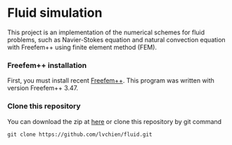 # Fluid simulation
This project is an implementation of the numerical schemes for fluid problems, such as Navier-Stokes equation and natural convection equation with Freefem++ using finite element method (FEM).

### Freefem++ installation
First, you must install recent [Freefem++](http://www.freefem.org/ff++/). This program was written with version Freefem++ 3.47. 

### Clone this repository
You can download the zip at [here](https://github.com/lvchien/fluid/archive/master.zip) or clone this repository by git command
```
git clone https://github.com/lvchien/fluid.git
```
